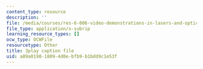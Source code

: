 ```yaml
---
content_type: resource
description: ''
file: /media/courses/res-6-006-video-demonstrations-in-lasers-and-optics-spring-2008/a89a019818094d0ebfb9b1bdd9c1e53f_cpIVTXNC2s8.srt
file_type: application/x-subrip
learning_resource_types: []
ocw_type: OCWFile
resourcetype: Other
title: 3play caption file
uid: a89a0198-1809-4d0e-bfb9-b1bdd9c1e53f
---
```


